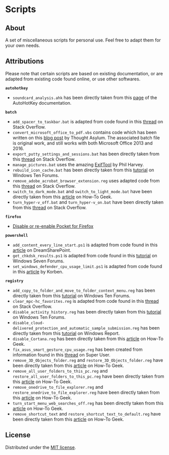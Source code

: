 # Scripts

## About

A set of miscellaneous scripts for personal use. Feel free to adapt them for your own needs.

## Attributions

Please note that certain scripts are based on existing documentation, or are adapted from existing code found online, or use other softwares.

**`autohotkey`**

- `soundcard_analysis.ahk` has been directly taken from this [page](https://www.autohotkey.com/docs/commands/SoundSet.htm) of the AutoHotKey documentation.

**`batch`**

- `add_spacer_to_taskbar.bat` is adapted from code found in this [thread](https://superuser.com/questions/392061/how-to-make-a-shortcut-from-cmd) on Stack Overflow.
- `convert_microsoft_office_to_pdf.vbs` contains code which has been written on this [blog post](http://www.thoughtasylum.com/blog/2012/12/20/vbscript-to-convert-microsoft-office-files-word-excel-powerp.html) by Thought Asylum. The associated batch file is original work, and still works with both Microsoft Office 2013 and 2016.
- `export_putty_settings_and_sessions.bat` has been directly taken from this [thread](https://stackoverflow.com/questions/13023920/how-to-export-putty-sessions-list) on Stack Overflow.
- `manage_pictures.bat` uses the amazing [ExifTool](https://www.sno.phy.queensu.ca/~phil/exiftool/) by Phil Harvey.
- `rebuild_icon_cache.bat` has been directly taken from this [tutorial](https://www.tenforums.com/tutorials/5645-rebuild-icon-cache-windows-10-a.html) on Windows Ten Forums.
- `remove_adobe_acrobat_browser_extension.reg` uses adapted code from this [thread](https://stackoverflow.com/questions/6836566/batch-file-delete-all-files-and-folders-in-a-directory) on Stack Overflow.
- `switch_to_dark_mode.bat` and `switch_to_light_mode.bat` have been directly taken from this [article](https://www.howtogeek.com/356087/how-to-automatically-enable-windows-10s-dark-theme-at-night/) on How-To Geek.
- `turn_hyper-v_off.bat` and `turn_hyper-v_on.bat` have been directly taken from this [thread](https://stackoverflow.com/questions/30496116/how-to-disable-hyper-v-in-command-line) on Stack Overflow.

**`firefox`**

- [Disable or re-enable Pocket for Firefox](https://support.mozilla.org/en-US/kb/disable-or-re-enable-pocket-for-firefox)

**`powershell`**

- `add_content_every_line_start.ps1` is adapted from code found in this [article](http://www.dreamsharepoint.com/powershell-add-something-to-the-end-of-each-line-in-a-text-file/) on DreamSharePoint.
- `get_chkdsk_results.ps1` is adapted from code found in this [tutorial](https://www.sevenforums.com/tutorials/96938-check-disk-chkdsk-read-event-viewer-log.html) on Windows Seven Forums.
- `set_windows_defender_cpu_usage_limit.ps1` is adapted from code found in this [article](https://korben.info/comment-reduire-la-consommation-de-cpu-de-windows-defender.html) by Korben.

 **`registry`**

- `add_copy_to_folder_and_move_to_folder_context_menu.reg` has been directly taken from this [tutorial](https://www.tenforums.com/tutorials/29141-add-copy-folder-move-folder-context-menu-windows-10-a.html) on Windows Ten Forums.
- `clear_mpc-hc_favorites.reg` is adapted from code found in this [thread](https://stackoverflow.com/questions/7044985/how-can-i-auto-elevate-my-batch-file-so-that-it-requests-from-uac-administrator) on Stack Overflow.
- `disable_activity_history.reg` has been directly taken from this [tutorial](https://www.tenforums.com/tutorials/100341-enable-disable-collect-activity-history-windows-10-a.html) on Windows Ten Forums.
- `disable_cloud-delivered_protection_and_automatic_sample_submission.reg` has been directly taken from this [tutorial](https://windowsreport.com/disable-windows-defender-cloud-based-automatic-sample-submission/) on Windows Report.
- `disable_Cortana.reg` has been directly taken from this [article](https://www.howtogeek.com/265027/how-to-disable-cortana-in-windows-10/) on How-To Geek.
- `fix_asus_smart_gesture_cpu_usage.reg` has been created from information found in this [thread](https://superuser.com/questions/897488/asus-smart-gesture-getting-cpu-to-3ghz) on Super User.
- `remove_3D_Objects_folder.reg` and `restore_3D_Objects_folder.reg` have been directly taken from this [article](https://www.howtogeek.com/331361/how-to-remove-the-3d-objects-folder-from-this-pc-on-windows-10/) on How-To Geek.
- `remove_all_user_folders_to_this_pc.reg` and `restore_all_user_folders_to_this_pc.reg` have been directly taken from this [article](https://www.howtogeek.com/222057/how-to-remove-the-folders-from-%E2%80%9Cthis-pc%E2%80%9D-on-windows-10/) on How-To Geek.
- `remove_onedrive_to_file_explorer.reg` and `restore_onedrive_to_file_explorer.reg` have been directly taken from this [article](https://www.howtogeek.com/225973/how-to-disable-onedrive-and-remove-it-from-file-explorer-on-windows-10/) on How-To Geek.
- `turn_start_menu_web_searches_off.reg` has been directly taken from this [article](https://www.howtogeek.com/224159/how-to-disable-bing-in-the-windows-10-start-menu/) on How-To Geek.
- `remove_shortcut_text` and `restore_shortcut_text_to_default.reg` have been directly taken from this [article](https://www.howtogeek.com/howto/windows-vista/remove-shortcut-text-from-new-shortcuts-in-vista/) on How-To Geek.

## License

Distributed under the [MIT license](http://opensource.org/licenses/MIT).